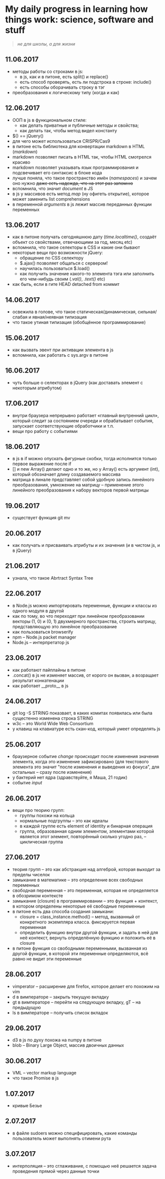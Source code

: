 
# My daily progress in learning how things work: science, software and stuff

> *не для школы, а для жизни*


## 11.06.2017

* методы работы со строками в js:
    * в js, как и в питоне, есть split() и replace()
    * есть способ проверять, есть ли подстрока в строке: include()
    * есть способы оборачивать строку в тэг
* преобразования к логическому типу (когда и как)


## 12.06.2017

* ООП в js в функциональном стиле:
    * как делать приватные и публичные методы и свойства;
    * как делать так, чтобы метод видел константу
* $() == jQuery()
* для чего может использоваться CRISPR/Cas9
* в питоне есть библиотека для конвертации markdown в HTML (*markdown*)
* markdown позволяет писать в HTML так, чтобы HTML смотрелся красиво
* markdown позволяет указывать язык программирования и подсвечивает его синтаксис в блоке кода
* лучше поняла, что такое пространство имён (*namespaces*) и зачем оно нужно <s>даже есть надежда, что на этот раз запомню</s>
* вспомнила, что значит *document* в JS
* в js у массивов есть метод *map* (ну офигеть открытие), которое может заменить list comprehensions
* в переменной *arguments* в js лежит массив переданных функции переменных


## 13.06.2017

* как в питоне получать сегодняшнюю дату (*time.localtime()*, создаёт объект со свойствами, отвечающими за год, месяц etc)
* вспомнила, что такое селекторы в CSS и какие они бывают
* некоторые вещи про возможности jQuery:
    * обращение по CSS селектору
    * $.ajax() позволяет общаться с сервером!
    * научилась пользоваться $.load()
    * как получить значение какого-то элемента тэга или заполнить его чем-нибудь своим (*.val()*, *.text()* etc)
* как быть, если в гите HEAD detached from коммит


## 14.06.2017

* освежила в голове, что такое статическая/динамическая, сильная/слабая и явная/неявная типизация
* что такое утиная типизация (обобщённое программирование)


## 15.06.2017

* как вызвать эвент при активации элемента в js
* вспомнила, как работать с sys.argv в питоне


## 16.06.2017
* чуть больше о селекторах в jQuery (как доставать элемент с некоторым атрибутом)


## 17.06.2017
* внутри браузера непрерывно работает «главный внутренний цикл», который следит за состоянием очереди и обрабатывает события, запускает соответствующие обработчики и т.п.
* вещи про работу с событиями


## 18.06.2017
* в js в if можно опускать фигурные скобки, тогда исполнится только первое выражение после if
* [] и new Array() делают одно и то же, но у Array() есть аргумент (int), который обозначает длину создаваемого массива
* матрица в линале представляет собой удобную запись линейного преобразования, умножение на матрицу – применение этого линейного преобразования к набору векторов первой матрицы 

## 19.06.2017
* существует функция git mv


## 20.06.2017
* как получать и присваивать атрибуты и их значения (и в чистом js, и в jQuery)


## 21.06.2017
* узнала, что такое Abrtract Syntax Tree


## 22.06.2017
* в Node.js можно импортировать переменные, функции и классы из одного модуля в другой
* как по тому, во что переходят при линейном преобразовании векторы (1, 0) и (0, 1) двухмерного пространства, строить матрицу, представляющую это линейное преобразование
* как пользоваться browserify
* npm – Node.js packet manager
* Node.js – интерпретатор js 


## 23.06.2017
* как работают пайплайны в питоне
* .concat() в js не изменяет массив, от корого он вызван, а возращает результат конкатенации
* как работает \_\_proto\_\_ в js


## 24.06.2017
* git log -S STRING показвает, в каких комитах появилась или была сущестенно изменена строка STRING
* w3c – это World Wide Web Consortium 
* у клавиш на клавиатуре есть скан-код, который умеет определять js


## 25.06.2017
* браузерное событие *change* происходит после изменения значения элемента, когда это изменение зафиксировано (для текстового элемента это значит "после изменения и выведения из фокуса", для остальных – сразу после изменения)
* у бактерий нет ядра (здравствуйте, я Маша, 21 годик)
* событие *input*


## 26.06.2017
* вещи про теорию групп:
    * группы похожи на кольца
    * нормальные подгруппы – это как идеалы
    * в каждой группе есть element of identity и бинарная операция
    * группа, образованная одним элементом, элементами которой является этот элемент, повторённый сколько угодно раз, – циклическая группа

 
## 27.06.2017
* теория групп – это как абстракция над алгеброй, которая выходит за пределы чиселок
* замыкание в математике – это определение всех свободных переменных
* свободная переменная – это переменная, которая не определяется в обозримом контексте
* замыкание (closure) в программировании – это функция + контекст, в котором определены некоторые её свободные переменные
* в питоне есть два способа создания замыкани: 
    * closure = class\_instance.method() – метод, вызванный от конкретного экземпляра класса. фиксируется первая переменная
    * определить функцию внутри другой функции, и задать в ней для неё контекст, вернуть определённую функцию и положить её в closure 
* в питоне функция со свободными переменными, вызванная из другой функции, в которой эти переменные определяются, всё равно не видит эти переменные

  
## 28.06.2017
* vimperator – расширение для firefox, которое делает его похожим на vim
* d в вимператоре – закрыть текущую вкладку
* gt в вимператоре – перейти на следующую вкладку, gT – на предыдущую
* ls в вимператоре – получить список вкладок


## 29.06.2017
* d3 в js по духу похожа на numpy в питоне
* blob – Binary Large Object, массив двоичных данных 


## 30.06.2017
* VML – vector markup language
* что такое Promise в js


## 1.07.2017
* кривые Безье


## 2.07.2017
* в файле sudoers можно специфицировать, какие команды пользователь может выполнять отимени рута


## 3.07.2017
* интерполяция – это сглаживание, с помощью неё решается задача проведения прямой через данные точки
